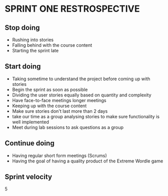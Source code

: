 # SPRINT ONE RESTROSPECTIVE

## Stop doing
* Rushing into stories
* Falling behind with the course content
* Starting the sprint late

## Start doing
* Taking sometime to understand the project before coming up with stories
* Begin the sprint as soon as possible
* Dividing the user stories equally based on quantity and    complexity
* Have face-to-face meetings longer meetings
* Keeping up with the course content
* Make sure stories don't last more than 2 days
* take our time as a group analysing stories to make sure functionality is well implemented
* Meet during lab sessions to ask questions as a group

## Continue doing
* Having regular short form meetings (Scrums)
* Having the goal of having a quality product of the Extreme Wordle game

## Sprint velocity
5